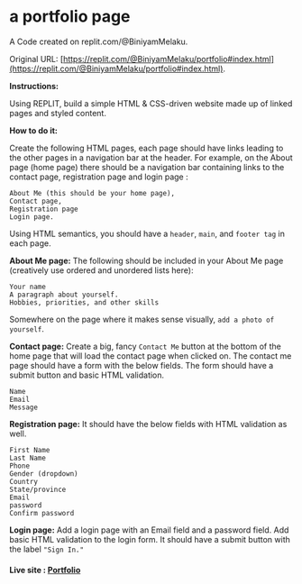 # a portfolio page

A Code created on replit.com/@BiniyamMelaku. 

Original URL: [https://replit.com/@BiniyamMelaku/portfolio#index.html](https://replit.com/@BiniyamMelaku/portfolio#index.html).


**Instructions:** 

Using REPLIT, build a simple HTML & CSS-driven website made up of linked pages and styled content. 

**How to do it:**

Create the following HTML pages, each page should have links leading to the other pages in a navigation bar at the header. 
For example, on the About page (home page) there should be a navigation bar containing links to the contact page, registration page and login page :
```
About Me (this should be your home page), 
Contact page, 
Registration page
Login page.
```

Using HTML semantics, you should have a `header`, `main`, and `footer tag` in each page.  

**About Me page:** The following should be included in your About Me page (creatively use ordered and unordered lists here):
```
Your name
A paragraph about yourself.
Hobbies, priorities, and other skills
```

Somewhere on the page where it makes sense visually, `add a photo of yourself`.

**Contact page:** Create a big, fancy `Contact Me` button at the bottom of the home page that will load the contact page 
when clicked on. The contact me page should have a form with the below fields. The form should have a submit button and 
basic HTML validation.
```
Name
Email
Message
```
**Registration page:** It should have the below fields with HTML validation as well.
```
First Name
Last Name
Phone
Gender (dropdown)
Country
State/province
Email
password
Confirm password
```
**Login page:** Add a login page with an Email field and a password field. Add basic HTML validation to the login form. 
It should have a submit button with the label `"Sign In."`


#### Live site : [Portfolio](https://portfolio.biniyammelaku.repl.co)